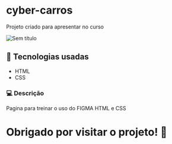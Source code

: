 # cyber-carros

Projeto criado para apresentar no curso 

![Sem título](https://user-images.githubusercontent.com/108354816/192551399-16f09c84-fc35-440c-8740-7541ae6e0677.png)

## 📱 Tecnologias usadas 

- HTML
- CSS

### 💻 Descrição

Pagina para treinar o uso do FIGMA HTML e CSS 

# Obrigado por visitar o projeto! 💙
